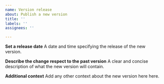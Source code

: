 ```yaml
---
name: Version release
about: Publish a new version
title: ''
labels: ''
assignees: ''

---
```


**Set a release date**
A date and time specifying the release of the new version.

**Describe the change respect to the past version**
A clear and concise description of what the new version will contain.

**Additional context**
Add any other context about the new version here here.
